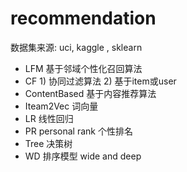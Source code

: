 #  recommendation 
  数据集来源:  uci, kaggle , sklearn
- LFM    基于邻域个性化召回算法
- CF     1) 协同过滤算法     2) 基于item或user
- ContentBased  基于内容推荐算法
- Iteam2Vec     词向量
- LR          线性回归
- PR  personal rank    个性排名
- Tree  决策树
- WD     排序模型     wide and deep

